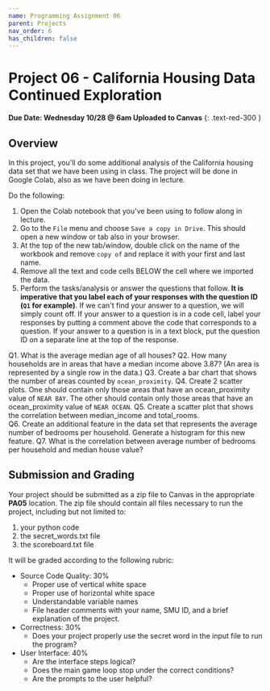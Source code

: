 ```yaml
---
name: Programming Assignment 06
parent: Projects
nav_order: 6
has_children: false
---
```



# Project 06 - California Housing Data Continued Exploration

**Due Date: Wednesday 10/28 @ 6am Uploaded to Canvas**
{: .text-red-300 }

## Overview

In this project, you'll do some additional analysis of the California housing data set that we have been using in class.  The project will be done in Google Colab, also as we have been doing in lecture. 

Do the following:

1. Open the Colab notebook that you've been using to follow along in lecture. 
2. Go to the `File` menu and choose `Save a copy in Drive`. This should open a new window or tab also in your browser. 
3. At the top of the new tab/window, double click on the name of the workbook and remove `copy of` and replace it with your first and last name. 
4. Remove all the text and code cells BELOW the cell where we imported the data. 
5. Perform the tasks/analysis or answer the questions that follow.  **It is imperative that you label each of your responses with the question ID (`Q1` for example)**.  If we can't find your answer to a question, we will simply count off.  If your answer to a question is in a code cell, label your responses by putting a comment above the code that corresponds to a question.  If your answer to a question is in a text block, put the question ID on a separate line at the top of the response. 

Q1. What is the average median age of all houses? 
Q2. How many households are in areas that have a median income above 3.87? (An area is represented by a single row in the data.)
Q3. Create a bar chart that shows the number of areas counted by `ocean_proximity`. 
Q4. Create 2 scatter plots.  One should contain only those areas that have an ocean_proximity value of `NEAR BAY`.  The other should contain only those areas that have an ocean_proximity value of `NEAR OCEAN`. 
Q5. Create a scatter plot that shows the correlation between median_income and total_rooms.  
Q6. Create an additional feature in the data set that represents the average number of bedrooms per household.  Generate a histogram for this new feature.
Q7. What is the correlation between average number of bedrooms per household and median house value? 

## Submission and Grading

Your project should be submitted as a zip file to Canvas in the appropriate **PA05** location. The zip file should contain all files necessary to run the project, including but not limited to:

1. your python code
2. the secret_words.txt file
3. the scoreboard.txt file

It will be graded according to the following rubric:

- Source Code Quality: 30%
  - Proper use of vertical white space
  - Proper use of horizontal white space
  - Understandable variable names
  - File header comments with your name, SMU ID, and a brief explanation of the project. 
- Correctness: 30% 
  - Does your project properly use the secret word in the input file to run the program? 
- User Interface: 40%
  - Are the interface steps logical?
  - Does the main game loop stop under the correct conditions?
  - Are the prompts to the user helpful? 

